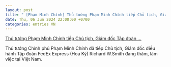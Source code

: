 ```yaml
---
layout: post
title: " [Phạm Minh Chính] Thủ tướng Phạm Minh Chính tiếp Chủ tịch, Giám đốc Tập đoàn ..."
date: Thu, 06 Jun 2024 22:00:00 +0700
categories: entries VN
---
```

[Thủ tướng Phạm Minh Chính tiếp Chủ tịch, Giám đốc Tập đoàn ...](https://baotintuc.vn/thoi-su/thu-tuong-pham-minh-chinh-tiep-chu-tich-giam-doc-tap-doan-fedex-express-20240606190727162.htm)

Thủ tướng Chính phủ Phạm Minh Chính đã tiếp Chủ tịch, Giám đốc điều hành Tập đoàn FedEx Express (Hoa Kỳ) Richard W.Smith đang thăm, làm việc tại Việt Nam.

